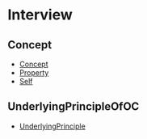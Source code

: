 # Interview
## Concept

* [Concept](https://github.com/luckyvondoit/OC_Document/blob/master/Interview/Concept.md)
* [Property](https://github.com/luckyvondoit/OC_Document/blob/master/Interview/Property.md)
* [Self](https://github.com/luckyvondoit/OC_Document/blob/master/Interview/Self.md)

## UnderlyingPrincipleOfOC

* [UnderlyingPrinciple](https://github.com/luckyvondoit/OC_Document/blob/master/Interview/UnderlyingPrincipleOfOC/README.md)

